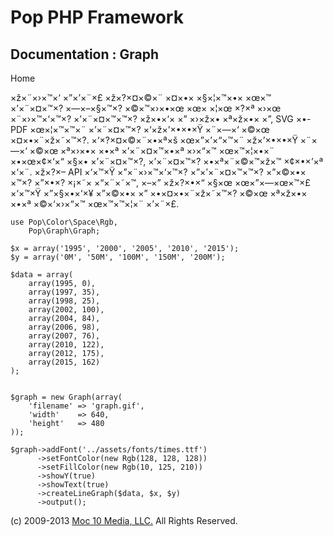 Pop PHP Framework
=================

Documentation : Graph
---------------------

Home

×ž×¨×›×™×‘ ×”×’×¨×£ ×ž×?×¤×©×¨ ×¤×•× ×§×¦×™×•× ×œ×™ ×’×¨×¤×™×?
×—×–×§×™×? ×©×™×›×•×œ ×œ× ×¦×œ ×?×ª ×›×œ ×¨×›×™×‘×™×? ×’×¨×¤×™×™×?
×ž×•×‘× ×” ×›×ž×• ×ª×ž×•× ×”, SVG ×•-PDF ×œ×¦×™×™×¨ ×’×¨×¤×™×?
×‘×ž×’×•×•×Ÿ ×¨×—×‘ ×©×œ ×¤×•×¨×ž×˜×™×?. ×‘×?×¤×©×¨×•×ª×š ×œ×”×’×“×™×¨
×ž×’×•×•×Ÿ ×¨×—×‘ ×©×œ ×ª×›×•× ×•×ª ×’×¨×¤×™×•×ª ×›×“×™ ×œ×™×¦×•×¨
×•×œ×¢×‘×“ ×§×• ×’×¨×¤×™×?, ×’×¨×¤×™×? ×•×ª×¨×©×™×ž×™ ×¢×•×’×ª ×‘×¨.
×ž×?×– API ×‘×™×Ÿ ×”×¨×›×™×‘×™×? ×”×’×¨×¤×™×™×? ×”×©×•× ×™×? ×”×•×?
×¡×˜× ×“×¨×˜×™, ×–×” ×ž×?×•×“ ×§×œ ×œ×”×—×œ×™×£ ×‘×™×Ÿ ×”×§×•×‘×¥
×”×©×•× ×” ×•×¤×•×¨×ž×˜×™×? ×©×œ ×ª×ž×•× ×•×ª ×©×‘×›×“×™ ×œ×™×™×¦×¨
×’×¨×£.

    use Pop\Color\Space\Rgb,
        Pop\Graph\Graph;

    $x = array('1995', '2000', '2005', '2010', '2015');
    $y = array('0M', '50M', '100M', '150M', '200M');

    $data = array(
        array(1995, 0),
        array(1997, 35),
        array(1998, 25),
        array(2002, 100),
        array(2004, 84),
        array(2006, 98),
        array(2007, 76),
        array(2010, 122),
        array(2012, 175),
        array(2015, 162)
    );


    $graph = new Graph(array(
        'filename' => 'graph.gif',
        'width'    => 640,
        'height'   => 480
    ));

    $graph->addFont('../assets/fonts/times.ttf')
          ->setFontColor(new Rgb(128, 128, 128))
          ->setFillColor(new Rgb(10, 125, 210))
          ->showY(true)
          ->showText(true)
          ->createLineGraph($data, $x, $y)
          ->output();

\(c) 2009-2013 [Moc 10 Media, LLC.](http://www.moc10media.com) All
Rights Reserved.
